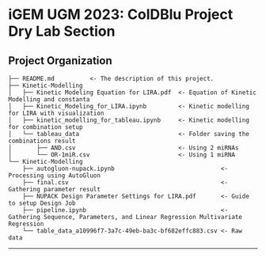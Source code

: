 iGEM UGM 2023: ColDBlu Project
Dry Lab Section
==============================


Project Organization
------------

    ├── README.md          <- The description of this project.
    ├── Kinetic-Modelling
    │   ├── Kinetic Modeling Equation for LIRA.pdf  <- Equation of Kinetic Modelling and constanta
    │   ├── Kinetic_Modeling_for_LIRA.ipynb         <- Kinetic modelling for LIRA with visualization
    │   ├── kinetic_modelling_for_tableau.ipynb     <- Kinetic modelling for combination setup
    │   └── tableau_data                            <- Folder saving the combinations result
    │       ├── AND.csv                             <- Using 2 miRNAs
    │       └── OR-1miR.csv                         <- Using 1 miRNA
    └── Kinetic-Modelling
        ├── autogluon-nupack.ipynb                              <- Processing using AutoGluon
        ├── final.csv                                           <- Gathering parameter result
        ├── NUPACK Design Parameter Settings for LIRA.pdf       <- Guide to setup Design Job
        ├── pipeline.ipynb                                      <- Gathering Sequence, Parameters, and Linear Regression Multivariate Regression
        └── table_data_a10996f7-3a7c-49eb-ba3c-bf682effc883.csv <- Raw data

--------


